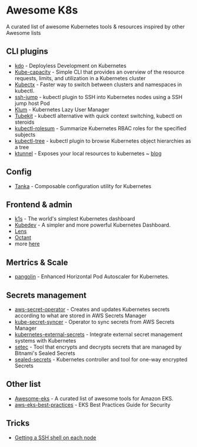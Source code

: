 # Awesome K8s

A curated list of awesome Kubernetes tools & resources inspired by other Awesome lists

CLI plugins
------------
* [kdo](https://github.com/stepro/kdo) - Deployless Development on Kubernetes
* [Kube-capacity](https://github.com/robscott/kube-capacity/) - Simple CLI that provides an overview of the resource requests, limits, and utilization in a Kubernetes cluster
* [Kubectx](https://github.com/ahmetb/kubectx) - Faster way to switch between clusters and namespaces in kubectl.
* [ssh-jump](https://github.com/yokawasa/kubectl-plugin-ssh-jump) - kubectl plugin to SSH into Kubernetes nodes using a SSH jump host Pod
* [Klum](https://github.com/ibuildthecloud/klum) - Kubernetes Lazy User Manager
* [Tubekit](https://github.com/reconquest/tubekit) - kubectl alternative with quick context switching, kubectl on steroids
* [kubectl-rolesum](https://github.com/Ladicle/kubectl-rolesum/) - Summarize Kubernetes RBAC roles for the specified subjects
* [kubectl-tree](https://github.com/ahmetb/kubectl-tree) - kubectl plugin to browse Kubernetes object hierarchies as a tree
* [ktunnel](https://github.com/omrikiei/ktunnel) - Exposes your local resources to kubernetes ~ [blog](https://mbuffett.com/posts/ktunnel-ngrok-replace/)

Config
------
* [Tanka](https://tanka.dev/) - Composable configuration utility for Kubernetes

Frontend & admin
-----------------
* [k1s](https://github.com/weibeld/k1s) - The world's simplest Kubernetes dashboard
* [Kubedev](https://github.com/relferreira/kubedev) - A simpler and more powerful Kubernetes Dashboard.
* [Lens](https://github.com/lensapp/lens)
* [Octant](https://github.com/vmware-tanzu/octant)
* more [here](https://ordina-jworks.github.io/cloud/2020/08/28/kubernetes-clients-comparison.html)

Mertrics & Scale
-----------------
* [pangolin](https://github.com/dpeckett/pangolin) - Enhanced Horizontal Pod Autoscaler for Kubernetes.

Secrets management
-------------------
* [aws-secret-operator](https://github.com/mumoshu/aws-secret-operator) - Creates and updates Kubernetes secrets according to what are stored in AWS Secrets Manager
* [kube-secret-syncer](https://github.com/contentful-labs/kube-secret-syncer) - Operator to sync secrets from AWS Secrets Manager
* [kubernetes-external-secrets](https://github.com/godaddy/kubernetes-external-secrets) - Integrate external secret management systems with Kubernetes
* [setec](https://github.com/anthonysterling/setec) - Tool that encrypts and decrypts secrets that are managed by Bitnami's Sealed Secrets
* [sealed-secrets](https://github.com/bitnami-labs/sealed-secrets) - Kubernetes controller and tool for one-way encrypted Secrets


Other list
----------
* [Awesome-eks](https://github.com/realvz/awesome-eks) - A curated list of awesome tools for Amazon EKS.
* [aws-eks-best-practices](https://aws.github.io/aws-eks-best-practices/iam/) - EKS Best Practices Guide for Security

Tricks 
-------
* [Getting a SSH shell on each node](https://gist.github.com/xandout/8d24558c75c53f3cb8bf0a97ec25fcfc)
